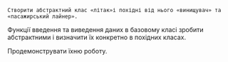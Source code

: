 	Створити абстрактний клас «літак»і похідні від нього «винищувач» та «пасажирський лайнер». 
  
  Функції введення та виведення даних  в базовому класі зробити абстрактними  і  визначити їх  конкретно в похідних класах. 
  
  Продемонструвати їхню роботу.
